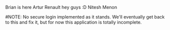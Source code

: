 Brian is here
Artur Renault hey guys :D
Nitesh Menon

#NOTE: No secure login implemented as it stands. We'll eventually get back to this and fix it, but for now this application is totally incomplete.
